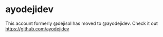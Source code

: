 # ayodejidev
This account formerly @dejisol has moved to @ayodejidev. Check it out https://github.com/ayodejidev
